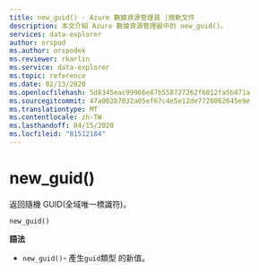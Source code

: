 ```yaml
---
title: new_guid() - Azure 數據資源管理員 |微軟文件
description: 本文介紹 Azure 數據資源管理器中的 new_guid()。
services: data-explorer
author: orspod
ms.author: orspodek
ms.reviewer: rkarlin
ms.service: data-explorer
ms.topic: reference
ms.date: 02/13/2020
ms.openlocfilehash: 5d8345eac99966e87b558727262f6012fa5b471a
ms.sourcegitcommit: 47a002b7032a05ef67c4e5e12de7720062645e9e
ms.translationtype: MT
ms.contentlocale: zh-TW
ms.lasthandoff: 04/15/2020
ms.locfileid: "81512184"
---
```

# <a name="new_guid"></a>new_guid()

返回隨機 GUID(全域唯一標識符)。

```kusto
new_guid()
```

**語法**

* `new_guid()`- 產生`guid`類型 的新值。